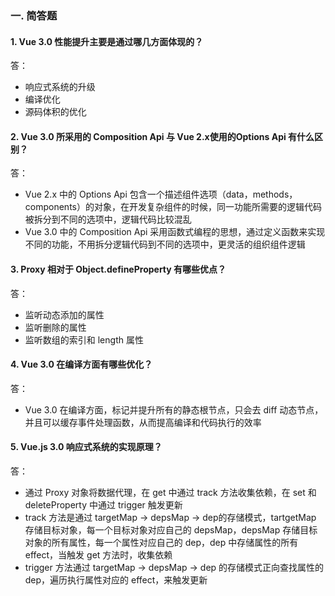 ### 一. 简答题

#### 1. Vue 3.0 性能提升主要是通过哪几方面体现的？

答：

- 响应式系统的升级
- 编译优化
- 源码体积的优化

#### 2. Vue 3.0 所采用的 Composition Api 与 Vue 2.x使用的Options Api 有什么区别？

答：

- Vue 2.x 中的 Options Api 包含一个描述组件选项（data，methods，components）的对象，在开发复杂组件的时候，同一功能所需要的逻辑代码被拆分到不同的选项中，逻辑代码比较混乱
- Vue 3.0 中的 Composition Api 采用函数式编程的思想，通过定义函数来实现不同的功能，不用拆分逻辑代码到不同的选项中，更灵活的组织组件逻辑

#### 3. Proxy 相对于 Object.defineProperty 有哪些优点？

答：

- 监听动态添加的属性
- 监听删除的属性
- 监听数组的索引和 length 属性

#### 4. Vue 3.0 在编译方面有哪些优化？

答：

- Vue 3.0 在编译方面，标记并提升所有的静态根节点，只会去 diff 动态节点，并且可以缓存事件处理函数，从而提高编译和代码执行的效率

#### 5. Vue.js 3.0 响应式系统的实现原理？

答：

- 通过 Proxy 对象将数据代理，在 get 中通过 track 方法收集依赖，在 set 和 deleteProperty 中通过 trigger 触发更新
- track 方法是通过 targetMap -> depsMap -> dep的存储模式，tartgetMap 存储目标对象，每一个目标对象对应自己的 depsMap，depsMap 存储目标对象的所有属性，每一个属性对应自己的 dep，dep 中存储属性的所有 effect，当触发 get 方法时，收集依赖
- trigger 方法通过 targetMap -> depsMap -> dep 的存储模式正向查找属性的 dep，遍历执行属性对应的 effect，来触发更新



